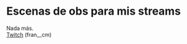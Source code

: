 # Escenas de obs para mis streams
Nada más.\
[Twitch](https://bringfeel.com/links/link-twitch) (fran__cm)
